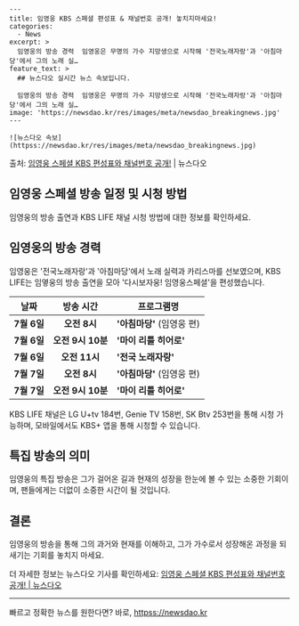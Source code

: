     ---
    title: 임영웅 KBS 스페셜 편성표 & 채널번호 공개! 놓치지마세요!
    categories:
      - News
    excerpt: >
      임영웅의 방송 경력  임영웅은 무명의 가수 지망생으로 시작해 '전국노래자랑'과 '아침마당'에서 그의 노래 실…
    feature_text: >
      ## 뉴스다오 실시간 뉴스 속보입니다.
    
      임영웅의 방송 경력  임영웅은 무명의 가수 지망생으로 시작해 '전국노래자랑'과 '아침마당'에서 그의 노래 실…
    image: 'https://newsdao.kr/res/images/meta/newsdao_breakingnews.jpg'
    ---
    
    ![뉴스다오 속보](httpss://newsdao.kr/res/images/meta/newsdao_breakingnews.jpg)

<p>출처: <a href="httpss://newsdao.kr/4650" rel="dofollow">임영웅 스페셜 KBS 편성표와 채널번호 공개!</a> | 뉴스다오</p>

<h2 data-ke-size="size26">임영웅 스페셜 방송 일정 및 시청 방법</h2>
<p data-ke-size="size16">임영웅의 방송 출연과 KBS LIFE 채널 시청 방법에 대한 정보를 확인하세요.</p>

<h2 data-ke-size="size24">임영웅의 방송 경력</h2>
<p data-ke-size="size16">임영웅은 '전국노래자랑'과 '아침마당'에서 노래 실력과 카리스마를 선보였으며, KBS LIFE는 임옇웅의 방송 출연을 모아 '다시보자웅! 임영웅스페셜'을 편성했습니다.</p>

<table>
<thead>
<tr>
<th>날짜</th>
<th>방송 시간</th>
<th>프로그램명</th>
</tr>
</thead>
<tbody>
<tr>
<td style="text-align: center; height: 17px;"><b>7월 6일</b></td>
<td style="text-align: center; height: 17px;"><b>오전 8시</b></td>
<td><b>'아침마당'</b> (임영웅 편)</td>
</tr>
<tr>
<td style="text-align: center; height: 17px;"><b>7월 6일</b></td>
<td style="text-align: center; height: 17px;"><b>오전 9시 10분</b></td>
<td><b>'마이 리틀 히어로'</b></td>
</tr>
<tr>
<td style="text-align: center; height: 17px;"><b>7월 6일</b></td>
<td style="text-align: center; height: 17px;"><b>오전 11시</b></td>
<td><b>'전국 노래자랑'</b></td>
</tr>
<tr>
<td style="text-align: center; height: 17px;"><b>7월 7일</b></td>
<td style="text-align: center; height: 17px;"><b>오전 8시</b></td>
<td><b>'아침마당'</b> (임영웅 편)</td>
</tr>
<tr>
<td style="text-align: center; height: 17px;"><b>7월 7일</b></td>
<td style="text-align: center; height: 17px;"><b>오전 9시 10분</b></td>
<td><b>'마이 리틀 히어로'</b></td>
</tr>
</tbody>
</table>

<p data-ke-size="size16">KBS LIFE 채널은 LG U+tv 184번, Genie TV 158번, SK Btv 253번을 통해 시청 가능하며, 모바일에서도 KBS+ 앱을 통해 시청할 수 있습니다.</p>

<h2 data-ke-size="size24">특집 방송의 의미</h2>
<p data-ke-size="size16">임영웅의 특집 방송은 그가 걸어온 길과 현재의 성장을 한눈에 볼 수 있는 소중한 기회이며, 팬들에게는 더없이 소중한 시간이 될 것입니다.</p>

<h2 data-ke-size="size24">결론</h2>
<p data-ke-size="size16">임영웅의 방송을 통해 그의 과거와 현재를 이해하고, 그가 가수로서 성장해온 과정을 되새기는 기회를 놓치지 마세요.</p>
<p data-ke-size="size16">더 자세한 정보는 뉴스다오 기사를 확인하세요: <a href="httpss://newsdao.kr/4650">임영웅 스페셜 KBS 편성표와 채널번호 공개! | 뉴스다오</a></p>
<hr> 

빠르고 정확한 뉴스를 원한다면? 바로, <a href="httpss://newsdao.kr" rel="dofollow">httpss://newsdao.kr</a>


    